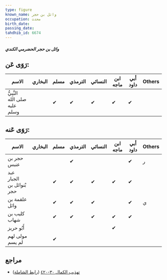 ```yaml
---
type: figure
known_name: وائل بن حجر
occupation: محدث
birth_date:
passing_date:
tahdhib_id: 6674
---
```

##### وائل بن حجر الحضرمي الكندي

## رَوَى عَن:
| الاسم                         | البخاري | مسلم | الترمذي | النسائي | ابن ماجه | أبي داود | Others |
| ----------------------------- | ------- | ---- | ------- | ------- | -------- | -------- | ------ |
| النَّبِيُّ صلى الله عليه وسلم |         | ✔    | ✔       | ✔       | ✔        | ✔        |        |
## رَوَى عَنه:
| الاسم                     | البخاري | مسلم | الترمذي | النسائي | ابن ماجه | أبي داود | Others |
| ------------------------- | ------- | ---- | ------- | ------- | -------- | -------- | ------ |
| حجر بن عنبس               |         |      | ✔       |         |          | ✔        | ر      |
| عبد الجبار بْنوائل بن حجر |         | ✔    | ✔       | ✔       | ✔        | ✔        |        |
| علقمة بن وائل             |         | ✔    | ✔       | ✔       |          | ✔        | ي      |
| كليب بن شهاب              |         | ✔    | ✔       | ✔       | ✔        | ✔        |        |
| أَبُو حريز                |         |      |         |         | ✔        |          |        |
| مولى لهم لم يسم           |         | ✔    |         |         |          |          |        |
## مراجع
- [تهذيب الكمال ٣٠-٤٢٠](obsidian://open?vault=Tahdhib-al-Kamal&file=Figures/٦٦٧٤-وائل%20بن%20حجر%20الحضرمي%20الكندي) ([رابط الشاملة](https://shamela.ws/book/3722/16486))